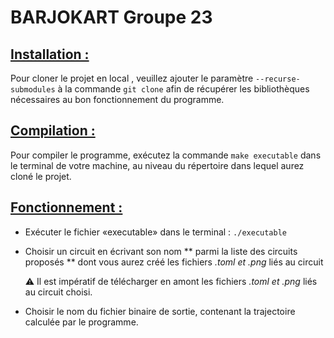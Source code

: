 # <b>BARJOKART Groupe 23</b>


## <u>Installation :</u>

Pour cloner le projet en local , veuillez ajouter le paramètre `--recurse-submodules` à la commande `git clone` afin de récupérer les bibliothèques nécessaires au bon fonctionnement du programme.

## <u>Compilation :</u>

Pour compiler le programme, exécutez la commande `make executable` dans le terminal de votre machine, au niveau du répertoire dans lequel aurez cloné le projet.

## <u>Fonctionnement :</u>

- Exécuter le fichier «executable» dans le terminal : `./executable`

* Choisir un circuit en écrivant son nom
** parmi la liste des circuits proposés
** dont vous aurez créé les fichiers <i>.toml et .png</i> liés au circuit

  ⚠️ Il est impératif de télécharger en amont les fichiers <i>.toml et .png</i> liés au circuit choisi.

* Choisir le nom du fichier binaire de sortie, contenant la trajectoire calculée par le programme.
